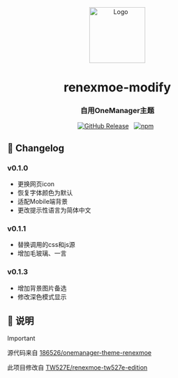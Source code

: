<div align="center">
  <img src="https://unpkg.com/@atomnext/renexmoe-modify/images/icon.png" alt="Logo" width="128">
</div>

<h1 align="center">renexmoe-modify</h1>
<h3 align="center">自用OneManager主题</h3>

<p align="center">
  <a href="https://github.com/AtomNext/renexmoe-modify/releases/latest"><img src="https://img.shields.io/github/v/release/AtomNext/renexmoe-modify.svg?logo=GitHub&style=for-the-badge" alt="GitHub Release"></a>&nbsp;&nbsp;
  <a href="https://www.npmjs.com/package/@atomnext/renexmoe-modify"><img src="https://img.shields.io/npm/v/@atomnext/renexmoe-modify?logo=npm&style=for-the-badge" alt="npm"></a>&nbsp;&nbsp;
</p>

## 📝 Changelog

### v0.1.0

- 更换网页icon
- 恢复字体颜色为默认
- 适配Mobile端背景
- 更改提示性语言为简体中文

### v0.1.1

- 替换调用的css和js源
- 增加毛玻璃、一言

### v0.1.3

- 增加背景图片备选
- 修改深色模式显示

## 📎 说明

> [!IMPORTANT]
> 源代码来自 [186526/onemanager-theme-renexmoe](https://github.com/186526/onemanager-theme-renexmoe)
> 
> 此项目修改自 [TW527E/renexmoe-tw527e-edition](https://github.com/TW527E/renexmoe-tw527e-edition)